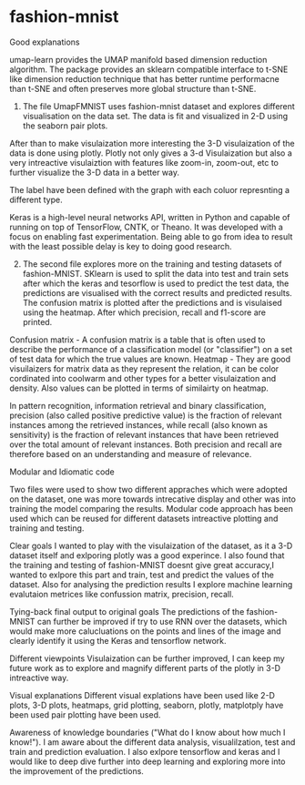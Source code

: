 # fashion-mnist

Good explanations

umap-learn provides the UMAP manifold based dimension reduction algorithm. The package provides an sklearn compatible interface to t-SNE like dimension reduction technique that has better runtime performacne than t-SNE and often preserves more global structure than t-SNE.

1. The file UmapFMNIST uses fashion-mnist dataset and explores different visualisation on the data set. The data is fit and visualized in 2-D using the seaborn pair plots.

After than to make visulaization more interesting the 3-D visulaization of the data is done using plotly. Plotly not only gives a 3-d Visulaization but also a very intreactive visulaiztion with features like zoom-in, zoom-out, etc to further visualize the 3-D data in a better way.

The label have been defined with the graph with each coluor represnting a different type.

Keras is a high-level neural networks API, written in Python and capable of running on top of TensorFlow, CNTK, or Theano. It was developed with a focus on enabling fast experimentation. Being able to go from idea to result with the least possible delay is key to doing good research.

2. The second file explores more on the training and testing datasets of fashion-MNIST. SKlearn is used to split the data into test and train sets after which the keras and tesorflow is used to predict the test data, the predictions are visualised with the correct results and predicted results. The confusion matrix is plotted after the predictions and is visulaised using the heatmap. After which precision, recall and f1-score are printed. 

Confusion matrix - A confusion matrix is a table that is often used to describe the performance of a classification model (or "classifier") on a set of test data for which the true values are known.
Heatmap - They are good visuilaizers for matrix data as they represent the relation, it can be color cordinated into coolwarm and other types for a better visulaization and density. Also values can be plotted in terms of similairty on heatmap.

In pattern recognition, information retrieval and binary classification, precision (also called positive predictive value) is the fraction of relevant instances among the retrieved instances, while recall (also known as sensitivity) is the fraction of relevant instances that have been retrieved over the total amount of relevant instances. Both precision and recall are therefore based on an understanding and measure of relevance.

Modular and Idiomatic code

Two files were used to show two different appraches which were adopted on the dataset, one was more towards intrecative display and other was into training the model comparing the results.
Modular code approach has been used which can be reused for different datasets intreactive plotting and training and testing.

Clear goals
I wanted to play with the visulaization of the dataset, as it a 3-D dataset itself and exlporing plotly was a good experince. I also found that the training and testing of fashion-MNIST doesnt give great accuracy,I wanted to exlpore this part and train, test and predict the values of the dataset. Also for analysing the prediction results I explore machine learning evalutaion metrices like confussion matrix, precision, recall.

Tying-back final output to original goals
The predictions of the fashion-MNIST can further be improved if try to use RNN over the datasets, which would make more calucluations on the points and lines of the image and clearly identify it using the Keras and tensorflow network.

Different viewpoints
Visulaization can be further improved, I can keep my future work as to explore and magnify different parts of the plotly in 3-D intreactive way.

Visual explanations
Different visual explations have been used like 2-D plots, 3-D plots, heatmaps, grid plotting, seaborn, plotly, matplotply have been used pair plotting have been used.

Awareness of knowledge boundaries ("What do I know about how much I know!").
I am aware about the different data analysis, visualilzation, test and train and prediction evaluation. I also exlpore tensorflow and keras and I would like to deep dive further into deep learning and exploring more into the improvement of the predictions.
